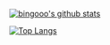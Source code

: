 [![bingooo's github stats](https://github-readme-stats.vercel.app/api?username=cheenbee&count_private=true&show_icons=true&theme=nightowl)](https://github.com/anuraghazra/github-readme-stats)

[![Top Langs](https://github-readme-stats.vercel.app/api/top-langs/?username=cheenbee&layout=compact)](https://github.com/anuraghazra/github-readme-stats)

